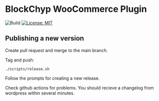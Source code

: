 # BlockChyp WooCommerce Plugin

![Build](https://github.com/blockchyp/blockchyp-woocommerce/workflows/Build/badge.svg)
[![License: MIT](https://img.shields.io/badge/license-MIT-blue.svg)](https://github.com/blockchyp/blockchyp-woocommerce/blob/master/LICENSE)

## Publishing a new version

Create pull request and merge to the main branch.

Tag and push:

```
./scripts/release.sh
```

Follow the prompts for creating a new release.

Check github actions for problems. You should recieve a changelog from
wordpress within several minutes.
